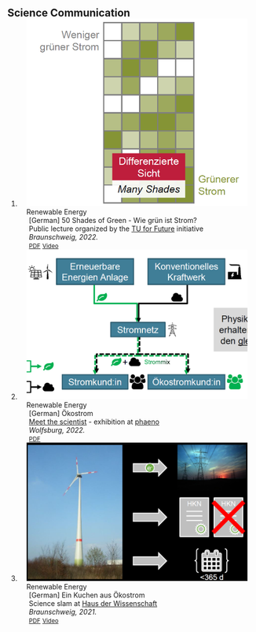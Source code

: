 <h2 id="publications" style="margin: 2px 0px -15px;">Science Communication</h2>

<div class="publications">
<ol class="bibliography">

<li>
<div class="pub-row">

  <div class="col-sm-3 abbr" style="position: relative;padding-right: 15px;padding-left: 15px;">
    <img src="assets/img/50shades.PNG" class="teaser img-fluid z-depth-1">
    <abbr class="badge">Renewable Energy</abbr>
  </div>

  <div class="col-sm-9" style="position: relative;padding-right: 15px;padding-left: 20px;">
    <div class="title">[German] 50 Shades of Green - Wie grün ist Strom?</div>
    <div class="author">Public lecture organized by the <a href="https://www.tu-braunschweig.de/nachhaltigkeit/tu-for-future">TU for Future</a> initiative</div>
    <div class="periodical"><em>Braunschweig, 2022.</em></div>
    <div class="links">
      <a href="assets/files/50shades.pdf" class="btn btn-sm z-depth-0" role="button" target="_blank" style="font-size:12px;">PDF</a>
      <a href="https://www.youtube.com/live/93iLfBPBOCE?feature=share" class="btn btn-sm z-depth-0" role="button" target="_blank" style="font-size:12px;">Video</a>
    </div>
  </div>
</div>
</li>
  
<li>
<div class="pub-row">

  <div class="col-sm-3 abbr" style="position: relative;padding-right: 15px;padding-left: 15px;">
    <img src="assets/img/wisskomm_phaeno.PNG" class="teaser img-fluid z-depth-1">
    <abbr class="badge">Renewable Energy</abbr>
  </div>

  <div class="col-sm-9" style="position: relative;padding-right: 15px;padding-left: 20px;">
    <div class="title">[German] Ökostrom</div>
    <div class="author"><a href="https://magazin.tu-braunschweig.de/event/oekostrom-ist-nicht-gleich-oekostrom/">Meet the scientist</a> - exhibition at <a href="https://www.phaeno.de/veranstaltungen/wissenschaft-und-technik/">phaeno</a></div>
    <div class="periodical"><em>Wolfsburg, 2022.</em></div>
    <div class="links">
      <a href="assets/files/wisskomm_phaeno.pdf" class="btn btn-sm z-depth-0" role="button" target="_blank" style="font-size:12px;">PDF</a>
    </div>
  </div>
</div>
</li>

<li>
<div class="pub-row">

  <div class="col-sm-3 abbr" style="position: relative;padding-right: 15px;padding-left: 15px;">
    <img src="assets/img/slam_2021_bs.PNG" class="teaser img-fluid z-depth-1">
    <abbr class="badge">Renewable Energy</abbr>
  </div>

  <div class="col-sm-9" style="position: relative;padding-right: 15px;padding-left: 20px;">
    <div class="title">[German] Ein Kuchen aus Ökostrom</div>
    <div class="author">Science slam at <a href="https://www.hausderwissenschaft.org/projektvielfalt/science-slam.html">Haus der Wissenschaft</a></div>
    <div class="periodical"><em>Braunschweig, 2021.</em></div>
    <div class="links">
      <a href="assets/files/slam_bs_2021.pdf" class="btn btn-sm z-depth-0" role="button" target="_blank" style="font-size:12px;">PDF</a>
      <a href="https://www.youtube.com/live/aqBtbqUeIA0?feature=share&t=3158" class="btn btn-sm z-depth-0" role="button" target="_blank" style="font-size:12px;">Video</a>
    </div>
  </div>
</div>
</li>
  
<br>

</ol>
</div>
